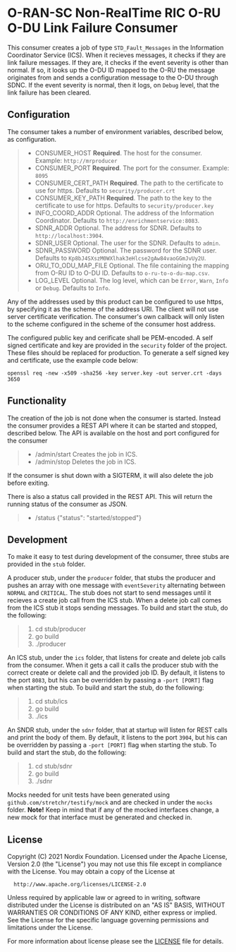 # O-RAN-SC Non-RealTime RIC O-RU O-DU Link Failure Consumer

This consumer creates a job of type `STD_Fault_Messages` in the Information Coordinator Service (ICS). When it recieves messages, it checks if they are link failure messages. If they are, it checks if the event severity is other than normal. If so, it looks up the O-DU ID mapped to the O-RU the message originates from and sends a configuration message to the O-DU through SDNC. If the event severity is normal, then it logs, on `Debug` level, that the link failure has been cleared.

## Configuration

The consumer takes a number of environment variables, described below, as configuration.

>- CONSUMER_HOST        **Required**. The host for the consumer.                                   Example: `http://mrproducer`
>- CONSUMER_PORT        **Required**. The port for the consumer.                                   Example: `8095`
>- CONSUMER_CERT_PATH   **Required**. The path to the certificate to use for https.                Defaults to `security/producer.crt`
>- CONSUMER_KEY_PATH    **Required**. The path to the key to the certificate to use for https.     Defaults to `security/producer.key`
>- INFO_COORD_ADDR      Optional. The address of the Information Coordinator.                      Defaults to `http://enrichmentservice:8083`.
>- SDNR_ADDR            Optional. The address for SDNR.                                            Defaults to `http://localhost:3904`.
>- SDNR_USER            Optional. The user for the SDNR.                                           Defaults to `admin`.
>- SDNR_PASSWORD        Optional. The password for the SDNR user.                                  Defaults to `Kp8bJ4SXszM0WXlhak3eHlcse2gAw84vaoGGmJvUy2U`.
>- ORU_TO_ODU_MAP_FILE  Optional. The file containing the mapping from O-RU ID to O-DU ID.         Defaults to `o-ru-to-o-du-map.csv`.
>- LOG_LEVEL            Optional. The log level, which can be `Error`, `Warn`, `Info` or `Debug`.  Defaults to `Info`.

Any of the addresses used by this product can be configured to use https, by specifying it as the scheme of the address URI. The client will not use server certificate verification. The consumer's own callback will only listen to the scheme configured in the scheme of the consumer host address.

The configured public key and cerificate shall be PEM-encoded. A self signed certificate and key are provided in the `security` folder of the project. These files should be replaced for production. To generate a self signed key and certificate, use the example code below:

    openssl req -new -x509 -sha256 -key server.key -out server.crt -days 3650

## Functionality

The creation of the job is not done when the consumer is started. Instead the consumer provides a REST API where it can be started and stopped, described below. The API is available on the host and port configured for the consumer

>- /admin/start  Creates the job in ICS.
>- /admin/stop   Deletes the job in ICS.

If the consumer is shut down with a SIGTERM, it will also delete the job before exiting.

There is also a status call provided in the REST API. This will return the running status of the consumer as JSON.
>- /status  {"status": "started/stopped"}

## Development

To make it easy to test during development of the consumer, three stubs are provided in the `stub` folder.

A producer stub, under the `producer` folder, that stubs the producer and pushes an array with one message with `eventSeverity` alternating between `NORMAL` and `CRITICAL`. The stub does not start to send messages until it recieves a create job call from the ICS stub. When a delete job call comes from the ICS stub it stops sending messages. To build and start the stub, do the following:
>1. cd stub/producer
>2. go build
>3. ./producer

An ICS stub, under the `ics` folder, that listens for create and delete job calls from the consumer. When it gets a call it calls the producer stub with the correct create or delete call and the provided job ID. By default, it listens to the port `8083`, but his can be overridden by passing a `-port [PORT]` flag when starting the stub. To build and start the stub, do the following:
>1. cd stub/ics
>2. go build
>3. ./ics


An SNDR stub, under the `sdnr` folder, that at startup will listen for REST calls and print the body of them. By default, it listens to the port `3904`, but his can be overridden by passing a `-port [PORT]` flag when starting the stub. To build and start the stub, do the following:
>1. cd stub/sdnr
>2. go build
>3. ./sdnr

Mocks needed for unit tests have been generated using `github.com/stretchr/testify/mock` and are checked in under the `mocks` folder. **Note!** Keep in mind that if any of the mocked interfaces change, a new mock for that interface must be generated and checked in.

## License

Copyright (C) 2021 Nordix Foundation.
Licensed under the Apache License, Version 2.0 (the "License")
you may not use this file except in compliance with the License.
You may obtain a copy of the License at

      http://www.apache.org/licenses/LICENSE-2.0

Unless required by applicable law or agreed to in writing, software
distributed under the License is distributed on an "AS IS" BASIS,
WITHOUT WARRANTIES OR CONDITIONS OF ANY KIND, either express or implied.
See the License for the specific language governing permissions and
limitations under the License.

For more information about license please see the [LICENSE](LICENSE.txt) file for details.
